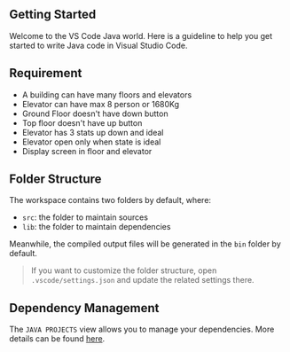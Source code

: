 ## Getting Started

Welcome to the VS Code Java world. Here is a guideline to help you get started to write Java code in Visual Studio Code.

## Requirement
- A building can have many floors and elevators
- Elevator can have max 8 person or 1680Kg
- Ground Floor doesn't have down button
- Top floor doesn't have up button
- Elevator has 3 stats up down and ideal
- Elevator open only when state is ideal
- Display screen in floor and elevator

## Folder Structure

The workspace contains two folders by default, where:

- `src`: the folder to maintain sources
- `lib`: the folder to maintain dependencies

Meanwhile, the compiled output files will be generated in the `bin` folder by default.

> If you want to customize the folder structure, open `.vscode/settings.json` and update the related settings there.

## Dependency Management

The `JAVA PROJECTS` view allows you to manage your dependencies. More details can be found [here](https://github.com/microsoft/vscode-java-dependency#manage-dependencies).
